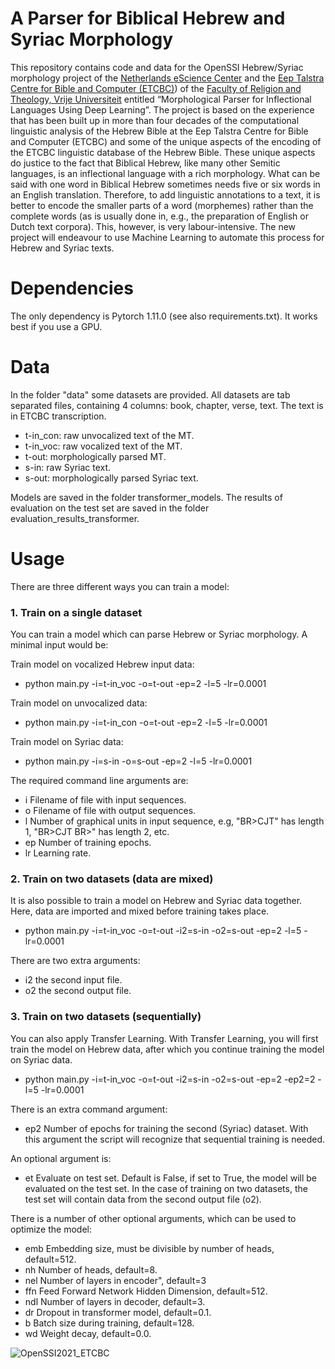 # A Parser for Biblical Hebrew and Syriac Morphology
This repository contains code and data for the OpenSSI Hebrew/Syriac morphology project of the [Netherlands eScience Center](https://www.esciencecenter.nl/) and the [Eep Talstra Centre for Bible and Computer (ETCBC)](www.etcbc.nl)) of the [Faculty of Religion and Theology, Vrije Universiteit](https://frt.vu.nl/nl/index.aspx) entitled “Morphological Parser for Inflectional Languages Using Deep Learning”. The project is based on the experience that has been built up in more than four decades of the computational linguistic analysis of the Hebrew Bible at the Eep Talstra Centre for Bible and Computer (ETCBC) and some of the unique aspects of the encoding of the ETCBC linguistic database of the Hebrew Bible. These unique aspects do justice to the fact that Biblical Hebrew, like many other Semitic languages, is an inflectional language with a rich morphology. What can be said with one word in Biblical Hebrew sometimes needs five or six words in an English translation. Therefore, to add linguistic annotations to a text, it is better to encode the smaller parts of a word (morphemes) rather than the complete words (as is usually done in, e.g., the preparation of English or Dutch text corpora). This, however, is very labour-intensive. The new project will endeavour to use Machine Learning to automate this process for Hebrew and Syriac texts.

# Dependencies
The only dependency is Pytorch 1.11.0 (see also requirements.txt).
It works best if you use a GPU.

# Data
In the folder "data" some datasets are provided. All datasets are tab separated files, containing 4 columns: book, chapter, verse, text.
The text is in ETCBC transcription.

- t-in_con: raw unvocalized text of the MT.
- t-in_voc: raw vocalized text of the MT.
- t-out: morphologically parsed MT.
- s-in: raw Syriac text.
- s-out: morphologically parsed Syriac text.

Models are saved in the folder transformer_models.
The results of evaluation on the test set are saved in the folder evaluation_results_transformer.

# Usage
There are three different ways you can train a model:

### 1. Train on a single dataset
You can train a model which can parse Hebrew or Syriac morphology. A minimal input would be:

Train model on vocalized Hebrew input data:
- python main.py -i=t-in_voc -o=t-out -ep=2 -l=5 -lr=0.0001

Train model on unvocalized data:
- python main.py -i=t-in_con -o=t-out -ep=2 -l=5 -lr=0.0001

Train model on Syriac data:
- python main.py -i=s-in -o=s-out -ep=2 -l=5 -lr=0.0001

The required command line arguments are:
- i Filename of file with input sequences.
- o Filename of file with output sequences.
- l Number of graphical units in input sequence, e.g, "BR>CJT" has length 1, "BR>CJT BR>" has length 2, etc.
- ep Number of training epochs.
- lr Learning rate.

### 2. Train on two datasets (data are mixed)
It is also possible to train a model on Hebrew and Syriac data together. Here, data are imported and mixed before training takes place.
- python main.py -i=t-in_voc -o=t-out -i2=s-in -o2=s-out -ep=2 -l=5 -lr=0.0001

There are two extra arguments:
- i2 the second input file.
- o2 the second output file.

### 3. Train on two datasets (sequentially)
You can also apply Transfer Learning. With Transfer Learning, you will first train the model on Hebrew data, after which you continue training the model on Syriac data.
- python main.py -i=t-in_voc -o=t-out -i2=s-in -o2=s-out -ep=2 -ep2=2 -l=5 -lr=0.0001

There is an extra command argument:

- ep2 Number of epochs for training the second (Syriac) dataset. With this argument the script will recognize that sequential training is needed.

An optional argument is:

- et Evaluate on test set. Default is False, if set to True, the model will be evaluated on the test set. In the case of training on two datasets, the test set will contain data from the second output file (o2).

There is a number of other optional arguments, which can be used to optimize the model:

- emb Embedding size, must be divisible by number of heads, default=512.
- nh Number of heads, default=8.
- nel Number of layers in encoder", default=3
- ffn Feed Forward Network Hidden Dimension, default=512.
- ndl Number of layers in decoder, default=3.
- dr Dropout in transformer model, default=0.1.
- b Batch size during training, default=128.
- wd Weight decay, default=0.0.

![OpenSSI2021_ETCBC](https://user-images.githubusercontent.com/7325578/118670815-3b9ecc80-b7f7-11eb-9beb-cf992c830039.jpg)
